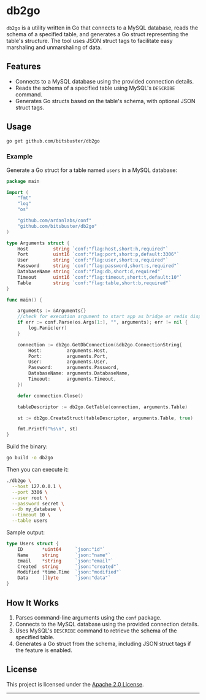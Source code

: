 
# db2go

`db2go` is a utility written in Go that connects to a MySQL database, reads the schema of a specified table, and generates a Go struct representing the table's structure. The tool uses JSON struct tags to facilitate easy marshaling and unmarshaling of data.

## Features

- Connects to a MySQL database using the provided connection details.
- Reads the schema of a specified table using MySQL's `DESCRIBE` command.
- Generates Go structs based on the table's schema, with optional JSON struct tags.

## Usage

   ```bash
   go get github.com/bitsbuster/db2go
   ```

### Example

Generate a Go struct for a table named `users` in a MySQL database:

```go
package main

import (
	"fmt"
	"log"
	"os"

	"github.com/ardanlabs/conf"
	"github.com/bitsbuster/db2go"
)

type Arguments struct {
	Host         string `conf:"flag:host,short:h,required"`
	Port         uint16 `conf:"flag:port,short:p,default:3306"`
	User         string `conf:"flag:user,short:u,required"`
	Password     string `conf:"flag:password,short:s,required"`
	DatabaseName string `conf:"flag:db,short:d,required"`
	Timeout      uint16 `conf:"flag:timeout,short:t,default:10"`
	Table        string `conf:"flag:table,short:b,required"`
}

func main() {

	arguments := &Arguments{}
	//check for execution argument to start app as bridge or redis dispatcher
	if err := conf.Parse(os.Args[1:], "", arguments); err != nil {
		log.Panic(err)
	}

	connection := db2go.GetDbConnection(&db2go.ConnectionString{
		Host:         arguments.Host,
		Port:         arguments.Port,
		User:         arguments.User,
		Password:     arguments.Password,
		DatabaseName: arguments.DatabaseName,
		Timeout:      arguments.Timeout,
	})

	defer connection.Close()

	tableDescriptor := db2go.GetTable(connection, arguments.Table)

	st := db2go.CreateStruct(tableDescriptor, arguments.Table, true)

	fmt.Printf("%s\n", st)
}
```

Build the binary:
   ```bash
   go build -o db2go
   ```

Then you can execute it:
```bash
./db2go \
  --host 127.0.0.1 \
  --port 3306 \
  --user root \
  --password secret \
  --db my_database \
  --timeout 10 \
  --table users
```

Sample output:
```go
type Users struct {
    ID       *uint64     `json:"id"`
    Name     string      `json:"name"`
    Email    *string     `json:"email"`
    Created  string      `json:"created"`
    Modified *time.Time  `json:"modified"`
    Data     []byte      `json:"data"`
}
```

## How It Works

1. Parses command-line arguments using the `conf` package.
2. Connects to the MySQL database using the provided connection details.
3. Uses MySQL's `DESCRIBE` command to retrieve the schema of the specified table.
4. Generates a Go struct from the schema, including JSON struct tags if the feature is enabled.

## License

This project is licensed under the [Apache 2.0 License](LICENSE).

---

